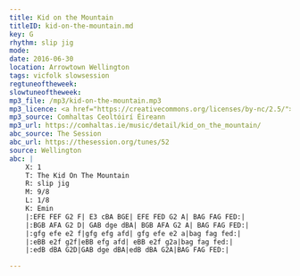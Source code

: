 ```yaml
---
title: Kid on the Mountain
titleID: kid-on-the-mountain.md
key: G
rhythm: slip jig
mode:
date: 2016-06-30
location: Arrowtown Wellington
tags: vicfolk slowsession
regtuneoftheweek:
slowtuneoftheweek:
mp3_file: /mp3/kid-on-the-mountain.mp3
mp3_licence: <a href="https://creativecommons.org/licenses/by-nc/2.5/">CC-BY-NC-2.5</a>
mp3_source: Comhaltas Ceoltóirí Éireann
mp3_url: https://comhaltas.ie/music/detail/kid_on_the_mountain/
abc_source: The Session
abc_url: https://thesession.org/tunes/52
source: Wellington
abc: |
    X: 1
    T: The Kid On The Mountain
    R: slip jig
    M: 9/8
    L: 1/8
    K: Emin
    |:EFE FEF G2 F| E3 cBA BGE| EFE FED G2 A| BAG FAG FED:|
    |:BGB AFA G2 D| GAB dge dBA| BGB AFA G2 A| BAG FAG FED:|
    |:gfg efe e2 f|gfg efg afd| gfg efe e2 a|bag fag fed:|
    |:eBB e2f g2f|eBB efg afd| eBB e2f g2a|bag fag fed:|
    |:edB dBA G2D|GAB dge dBA|edB dBA G2A|BAG FAG FED:|

---
```

